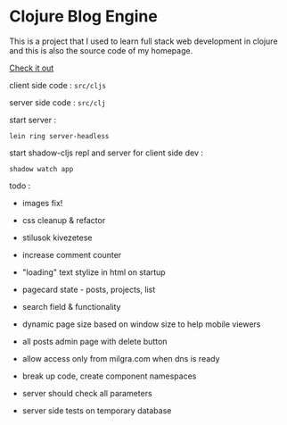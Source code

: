 # Clojure Blog Engine

This is a project that I used to learn full stack web development in clojure and this is also the source code of my homepage.

[Check it out](http://milgra.com)

client side code : ```src/cljs```

server side code : ```src/clj```

start server :

```lein ring server-headless```

start shadow-cljs repl and server for client side dev :

```shadow watch app```

todo :

* images fix!
* css cleanup & refactor
* stilusok kivezetese
* increase comment counter
* "loading" text stylize in html on startup
* pagecard state - posts, projects, list

* search field & functionality
* dynamic page size based on window size to help mobile viewers
* all posts admin page with delete button
* allow access only from milgra.com when dns is ready
* break up code, create component namespaces
* server should check all parameters
* server side tests on temporary database
